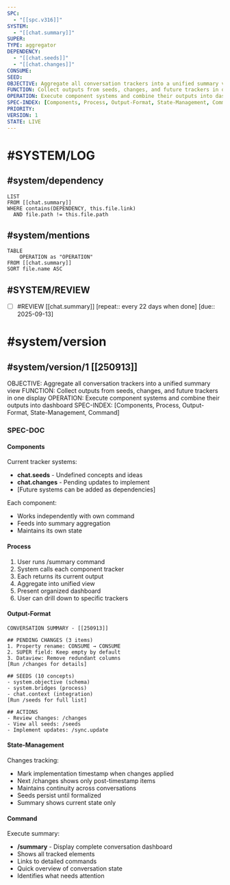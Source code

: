 ```yaml
---
SPC:
  - "[[spc.v316]]"
SYSTEM:
  - "[[chat.summary]]"
SUPER:
TYPE: aggregator
DEPENDENCY:
  - "[[chat.seeds]]"
  - "[[chat.changes]]"
CONSUME:
SEED:
OBJECTIVE: Aggregate all conversation trackers into a unified summary view
FUNCTION: Collect outputs from seeds, changes, and future trackers in one display
OPERATION: Execute component systems and combine their outputs into dashboard
SPEC-INDEX: [Components, Process, Output-Format, State-Management, Command]
PRIORITY:
VERSION: 1
STATE: LIVE
---
```

# #SYSTEM/LOG
## #system/dependency
```dataview
LIST
FROM [[chat.summary]]
WHERE contains(DEPENDENCY, this.file.link)
  AND file.path != this.file.path
```
## #system/mentions
```dataview
TABLE
    OPERATION as "OPERATION"
FROM [[chat.summary]]
SORT file.name ASC
```
## #SYSTEM/REVIEW
- [ ] #REVIEW [[chat.summary]]  [repeat:: every 22 days when done]  [due:: 2025-09-13]
# #system/version
## #system/version/1 [[250913]]
OBJECTIVE: Aggregate all conversation trackers into a unified summary view
FUNCTION: Collect outputs from seeds, changes, and future trackers in one display
OPERATION: Execute component systems and combine their outputs into dashboard
SPEC-INDEX: [Components, Process, Output-Format, State-Management, Command]

### SPEC-DOC

#### Components
Current tracker systems:
- **chat.seeds** - Undefined concepts and ideas
- **chat.changes** - Pending updates to implement
- [Future systems can be added as dependencies]

Each component:
- Works independently with own command
- Feeds into summary aggregation
- Maintains its own state

#### Process
1. User runs /summary command
2. System calls each component tracker
3. Each returns its current output
4. Aggregate into unified view
5. Present organized dashboard
6. User can drill down to specific trackers

#### Output-Format
```
CONVERSATION SUMMARY - [[250913]]

## PENDING CHANGES (3 items)
1. Property rename: CONSUME → CONSUME
2. SUPER field: Keep empty by default
3. Dataview: Remove redundant columns
[Run /changes for details]

## SEEDS (10 concepts)
- system.objective (schema)
- system.bridges (process)
- chat.context (integration)
[Run /seeds for full list]

## ACTIONS
- Review changes: /changes
- View all seeds: /seeds
- Implement updates: /sync.update
```

#### State-Management
Changes tracking:
- Mark implementation timestamp when changes applied
- Next /changes shows only post-timestamp items
- Maintains continuity across conversations
- Seeds persist until formalized
- Summary shows current state only

#### Command
Execute summary:
- **/summary** - Display complete conversation dashboard
- Shows all tracked elements
- Links to detailed commands
- Quick overview of conversation state
- Identifies what needs attention